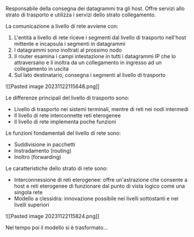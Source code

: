 Responsabile della consegna dei datagrammi tra gli host. Offre servizi allo strato di trasporto e utilizza i servizi dello strato collegamento.

La comunicazione a livello di rete avviene con:
1. L'entità a livello di rete riceve i segmenti dal livello di trasporto nell'host mittente e incapsula i segmenti in datagrammi
2. I datagrammi sono inoltrati al prossimo nodo
3. Il router esamina i campi intestazione in tutti i datagrammi IP che lo attraversano e li inoltra da un collegamento in ingresso ad un collegamento in uscita
4. Sul lato destinatario, consegna i segmenti al livello di trasporto

![[Pasted image 20231122115648.png]]

Le differenze principali del livello di trasporto sono:
- Livello di trasporto nei sistemi terminali, mentre di reti nei nodi intermedi
- Il livello di rete interconnette reti eterogenee
- Il livello di rete implementa poche funzioni

Le funzioni fondamentali del livello di rete sono:
- Suddivisione in pacchetti
- Instradamento (routing)
- Inoltro (forwarding)

Le caratteristiche dello strato di rete sono:
- Interconnessione di reti eterogenee: offre un'astrazione che consente a host e reti eterogenee di funzionare dal punto di vista logico come una singola rete
- Modello a clessidra: innovazione possibile nei livelli sottostanti e nei livelli superiori

![[Pasted image 20231122115824.png]]

Nel tempo poi il modello si è trasformato...